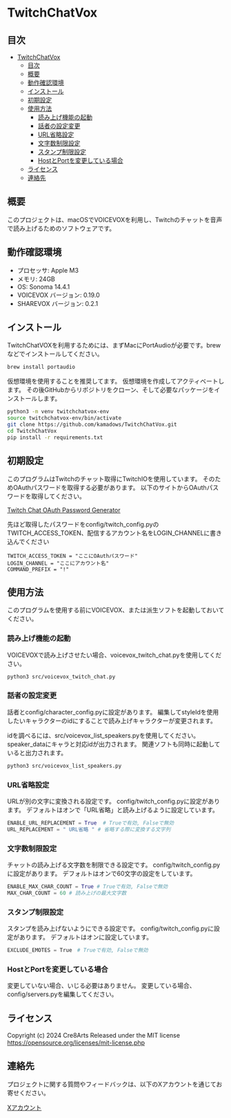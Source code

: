 # TwitchChatVox

## 目次
- [TwitchChatVox](#twitchchatvox)
  - [目次](#目次)
  - [概要](#概要)
  - [動作確認環境](#動作確認環境)
  - [インストール](#インストール)
  - [初期設定](#初期設定)
  - [使用方法](#使用方法)
    - [読み上げ機能の起動](#読み上げ機能の起動)
    - [話者の設定変更](#話者の設定変更)
    - [URL省略設定](#url省略設定)
    - [文字数制限設定](#文字数制限設定)
    - [スタンプ制限設定](#スタンプ制限設定)
    - [HostとPortを変更している場合](#hostとportを変更している場合)
  - [ライセンス](#ライセンス)
  - [連絡先](#連絡先)

## 概要

このプロジェクトは、macOSでVOICEVOXを利用し、Twitchのチャットを音声で読み上げるためのソフトウェアです。

## 動作確認環境

- プロセッサ: Apple M3
- メモリ: 24GB
- OS: Sonoma 14.4.1
- VOICEVOX バージョン: 0.19.0
- SHAREVOX バージョン: 0.2.1

## インストール

TwitchChatVOXを利用するためには、まずMacにPortAudioが必要です。brewなどでインストールしてください。

```bash
brew install portaudio
```

仮想環境を使用することを推奨してます。
仮想環境を作成してアクティベートします。
その後GitHubからリポジトリをクローン、そして必要なパッケージをインストールします。

```bash
python3 -m venv twitchchatvox-env
source twitchchatvox-env/bin/activate
git clone https://github.com/kamadows/TwitchChatVox.git
cd TwitchChatVox
pip install -r requirements.txt
```

## 初期設定

このプログラムはTwitchのチャット取得にTwitchIOを使用しています。
そのためOAuthパスワードを取得する必要があります。
以下のサイトからOAuthパスワードを取得してください。

[Twitch Chat OAuth Password Generator](https://twitchapps.com/tmi/)

先ほど取得したパスワードをconfig/twitch_config.pyのTWITCH_ACCESS_TOKEN、配信するアカウント名をLOGIN_CHANNELに書き込んでください

```
TWITCH_ACCESS_TOKEN = "ここにOAuthパスワード"
LOGIN_CHANNEL = "ここにアカウント名"
COMMAND_PREFIX = "!"
```

## 使用方法

このプログラムを使用する前にVOICEVOX、または派生ソフトを起動しておいてください。

### 読み上げ機能の起動

VOICEVOXで読み上げさせたい場合、voicevox_twitch_chat.pyを使用してください。

```bash
python3 src/voicevox_twitch_chat.py
```

### 話者の設定変更

話者とconfig/character_config.pyに設定があります。
編集してstyleIdを使用したいキャラクターのidにすることで読み上げキャラクターが変更されます。

idを調べるには、src/voicevox_list_speakers.pyを使用してください。
speaker_dataにキャラと対応idが出力されます。
関連ソフトも同時に起動していると出力されます。

```bash
python3 src/voicevox_list_speakers.py
```

### URL省略設定

URLが別の文字に変換される設定です。
config/twitch_config.pyに設定があります。
デフォルトはオンで「URL省略」と読み上げるように設定しています。

```python
ENABLE_URL_REPLACEMENT = True  # Trueで有効, Falseで無効
URL_REPLACEMENT = " URL省略 " # 省略する際に変換する文字列
```


### 文字数制限設定

チャットの読み上げる文字数を制限できる設定です。
config/twitch_config.pyに設定があります。
デフォルトはオンで60文字の設定をしています。

```python
ENABLE_MAX_CHAR_COUNT = True # Trueで有効, Falseで無効
MAX_CHAR_COUNT = 60 # 読み上げの最大文字数
```

### スタンプ制限設定

スタンプを読み上げないようにできる設定です。
config/twitch_config.pyに設定があります。
デフォルトはオンに設定しています。

```python
EXCLUDE_EMOTES = True　# Trueで有効, Falseで無効
```

### HostとPortを変更している場合

変更していない場合、いじる必要はありません。
変更している場合、config/servers.pyを編集してください。

## ライセンス

Copyright (c) 2024 Cre8Arts
Released under the MIT license
https://opensource.org/licenses/mit-license.php


## 連絡先

プロジェクトに関する質問やフィードバックは、以下のXアカウントを通じてお寄せください。

[Xアカウント](https://x.com/kamadows)